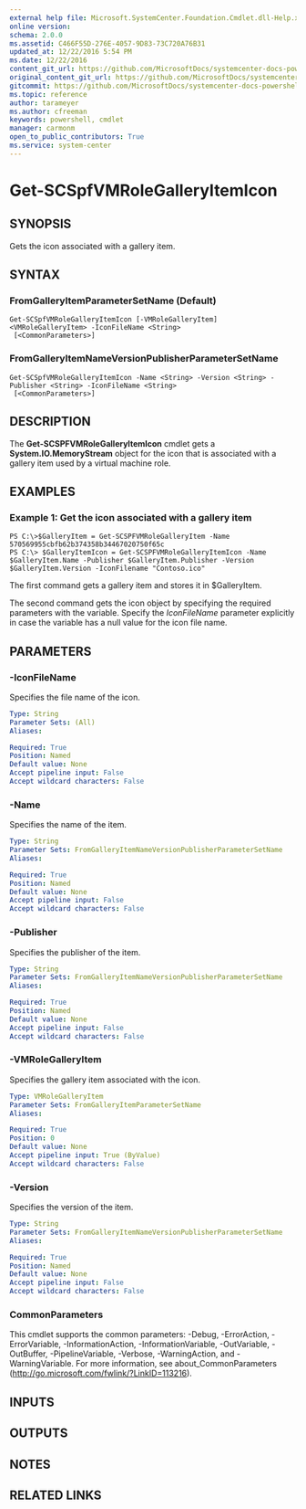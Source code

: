 ```yaml
---
external help file: Microsoft.SystemCenter.Foundation.Cmdlet.dll-Help.xml
online version: 
schema: 2.0.0
ms.assetid: C466F55D-276E-4057-9D83-73C720A76B31
updated_at: 12/22/2016 5:54 PM
ms.date: 12/22/2016
content_git_url: https://github.com/MicrosoftDocs/systemcenter-docs-powershell/blob/live/systemcenter-cmdlets/SystemCenter2016/ServiceProviderFoundation/vlatest/Get-SCSPFVMRoleGalleryItemIcon.md
original_content_git_url: https://github.com/MicrosoftDocs/systemcenter-docs-powershell/blob/live/systemcenter-cmdlets/SystemCenter2016/ServiceProviderFoundation/vlatest/Get-SCSPFVMRoleGalleryItemIcon.md
gitcommit: https://github.com/MicrosoftDocs/systemcenter-docs-powershell/blob/17c3a51bd892aad46c731d9f381f0704b4815004/systemcenter-cmdlets/SystemCenter2016/ServiceProviderFoundation/vlatest/Get-SCSPFVMRoleGalleryItemIcon.md
ms.topic: reference
author: tarameyer
ms.author: cfreeman
keywords: powershell, cmdlet
manager: carmonm
open_to_public_contributors: True
ms.service: system-center
---
```


# Get-SCSpfVMRoleGalleryItemIcon

## SYNOPSIS
Gets the icon associated with a gallery item.

## SYNTAX

### FromGalleryItemParameterSetName (Default)
```
Get-SCSpfVMRoleGalleryItemIcon [-VMRoleGalleryItem] <VMRoleGalleryItem> -IconFileName <String>
 [<CommonParameters>]
```

### FromGalleryItemNameVersionPublisherParameterSetName
```
Get-SCSpfVMRoleGalleryItemIcon -Name <String> -Version <String> -Publisher <String> -IconFileName <String>
 [<CommonParameters>]
```

## DESCRIPTION
The **Get-SCSPFVMRoleGalleryItemIcon** cmdlet gets a **System.IO.MemoryStream** object for the icon that is associated with a gallery item used by a virtual machine role.

## EXAMPLES

### Example 1: Get the icon associated with a gallery item
```
PS C:\>$GalleryItem = Get-SCSPFVMRoleGalleryItem -Name 570569955cbfb62b374358b34467020750f65c
PS C:\> $GalleryItemIcon = Get-SCSPFVMRoleGalleryItemIcon -Name $GalleryItem.Name -Publisher $GalleryItem.Publisher -Version $GalleryItem.Version -IconFilename "Contoso.ico"
```

The first command gets a gallery item and stores it in $GalleryItem.

The second command gets the icon object by specifying the required parameters with the variable.
Specify the *IconFileName* parameter explicitly in case the variable has a null value for the icon file name.

## PARAMETERS

### -IconFileName
Specifies the file name of the icon.

```yaml
Type: String
Parameter Sets: (All)
Aliases: 

Required: True
Position: Named
Default value: None
Accept pipeline input: False
Accept wildcard characters: False
```

### -Name
Specifies the name of the item.

```yaml
Type: String
Parameter Sets: FromGalleryItemNameVersionPublisherParameterSetName
Aliases: 

Required: True
Position: Named
Default value: None
Accept pipeline input: False
Accept wildcard characters: False
```

### -Publisher
Specifies the publisher of the item.

```yaml
Type: String
Parameter Sets: FromGalleryItemNameVersionPublisherParameterSetName
Aliases: 

Required: True
Position: Named
Default value: None
Accept pipeline input: False
Accept wildcard characters: False
```

### -VMRoleGalleryItem
Specifies the gallery item associated with the icon.

```yaml
Type: VMRoleGalleryItem
Parameter Sets: FromGalleryItemParameterSetName
Aliases: 

Required: True
Position: 0
Default value: None
Accept pipeline input: True (ByValue)
Accept wildcard characters: False
```

### -Version
Specifies the version of the item.

```yaml
Type: String
Parameter Sets: FromGalleryItemNameVersionPublisherParameterSetName
Aliases: 

Required: True
Position: Named
Default value: None
Accept pipeline input: False
Accept wildcard characters: False
```

### CommonParameters
This cmdlet supports the common parameters: -Debug, -ErrorAction, -ErrorVariable, -InformationAction, -InformationVariable, -OutVariable, -OutBuffer, -PipelineVariable, -Verbose, -WarningAction, and -WarningVariable. For more information, see about_CommonParameters (http://go.microsoft.com/fwlink/?LinkID=113216).

## INPUTS

## OUTPUTS

## NOTES

## RELATED LINKS

